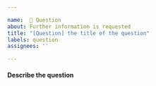 ```yaml
---

name:  🙋 Question
about: Further information is requested
title: "[Question] the title of the question"
labels: question
assignees: ''

---
```


#### Describe the question

